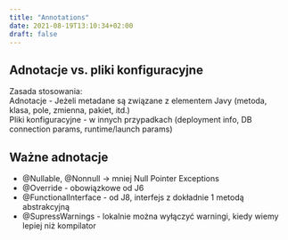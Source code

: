 ```yaml
---
title: "Annotations"
date: 2021-08-19T13:10:34+02:00
draft: false
---
```


## Adnotacje vs. pliki konfiguracyjne

Zasada stosowania:  
Adnotacje - Jeżeli metadane są związane z elementem Javy (metoda, klasa, pole, zmienna, pakiet, itd.)  
Pliki konfiguracyjne - w innych przypadkach (deployment info, DB connection params, runtime/launch params)  

## Ważne adnotacje

* @Nullable, @Nonnull -> mniej Null Pointer Exceptions  
* @Override - obowiązkowe od J6  
* @FunctionalInterface - od J8, interfejs z dokładnie 1 metodą abstrakcyjną  
* @SupressWarnings - lokalnie można wyłączyć warningi, kiedy wiemy lepiej niż kompilator  
